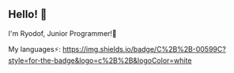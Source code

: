 Hello! 👏
--
I'm Ryodof, Junior Programmer!🔰

My languages⚡:
https://img.shields.io/badge/C%2B%2B-00599C?style=for-the-badge&logo=c%2B%2B&logoColor=white